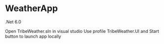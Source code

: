 # WeatherApp

.Net 6.0

Open TribeWeather.sln in visual studio
Use profile TribeWeather.UI and Start button to launch app locally